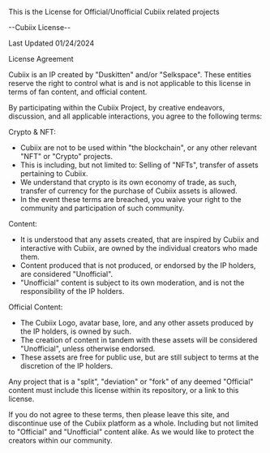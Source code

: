 This is the License for Official/Unofficial Cubiix related projects

--Cubiix License--

Last Updated 01/24/2024

License Agreement

Cubiix is an IP created by "Duskitten" and/or "Selkspace". These entities reserve the right to control what is and is not applicable to this license in terms of fan content, and official content.

By participating within the Cubiix Project, by creative endeavors, discussion, and all applicable interactions, you agree to the following terms:

Crypto & NFT:
  - Cubiix are not to be used within "the blockchain", or any other relevant "NFT" or "Crypto" projects.
  - This is including, but not limited to: Selling of "NFTs", transfer of assets pertaining to Cubiix.
  - We understand that crypto is its own economy of trade, as such, transfer of currency for the purchase of Cubiix assets is allowed.
  - In the event these terms are breached, you waive your right to the community and participation of such community.
  

Content:
  - It is understood that any assets created, that are inspired by Cubiix and interactive with Cubiix, are owned by the individual creators who made them.
  - Content produced that is not produced, or endorsed by the IP holders, are considered "Unofficial".
  - "Unofficial" content is subject to its own moderation, and is not the responsibility of the IP holders.
  

Official Content:
  - The Cubiix Logo, avatar base, lore, and any other assets produced by the IP holders, is owned by such.
  - The creation of content in tandem with these assets will be considered "Unofficial", unless otherwise endorsed.
  - These assets are free for public use, but are still subject to terms at the discretion of the IP holders.

Any project that is a "split", "deviation" or "fork" of any deemed "Official" content must include this license within its repository, or a link to this license.

If you do not agree to these terms, then please leave this site, and discontinue use of the Cubiix platform as a whole.
Including but not limited to "Official" and "Unofficial" content alike. As we would like to protect the creators within our community.
